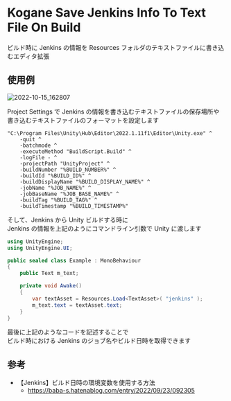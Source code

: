 # Kogane Save Jenkins Info To Text File On Build

ビルド時に Jenkins の情報を Resources フォルダのテキストファイルに書き込むエディタ拡張

## 使用例

![2022-10-15_162807](https://user-images.githubusercontent.com/6134875/195974868-2c9d8b58-6c22-47d9-8522-c95b61f6819d.png)

Project Settings で Jenkins の情報を書き込むテキストファイルの保存場所や  
書き込むテキストファイルのフォーマットを設定します

```shell
"C:\Program Files\Unity\Hub\Editor\2022.1.11f1\Editor\Unity.exe" ^
    -quit ^
    -batchmode ^
    -executeMethod "BuildScript.Build" ^
    -logFile - ^
    -projectPath "UnityProject" ^
    -buildNumber "%BUILD_NUMBER%" ^
    -buildId "%BUILD_ID%" ^
    -buildDisplayName "%BUILD_DISPLAY_NAME%" ^
    -jobName "%JOB_NAME%" ^
    -jobBaseName "%JOB_BASE_NAME%" ^
    -buildTag "%BUILD_TAG%" ^
    -buildTimestamp "%BUILD_TIMESTAMP%"
```

そして、Jenkins から Unity ビルドする時に  
Jenkins の情報を上記のようにコマンドライン引数で Unity に渡します

```csharp
using UnityEngine;
using UnityEngine.UI;

public sealed class Example : MonoBehaviour
{
    public Text m_text;

    private void Awake()
    {
        var textAsset = Resources.Load<TextAsset>( "jenkins" );
        m_text.text = textAsset.text;
    }
}
```

最後に上記のようなコードを記述することで  
ビルド時における Jenkins のジョブ名やビルド日時を取得できます

## 参考

* 【Jenkins】ビルド日時の環境変数を使用する方法
    * https://baba-s.hatenablog.com/entry/2022/09/23/092305
